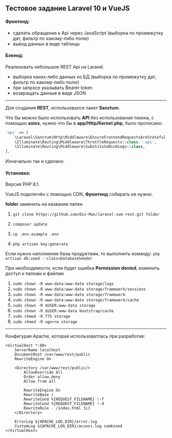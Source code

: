 ## Тестовое задание Laravel 10 и VueJS

#### Фронтенд:

- сделать обращение к Api через JavaScript (выборка по промежутку дат, фильтр по какому-либо полю)
- вывод данных в виде таблицы

#### Бэкенд:

Реализовать небольшое REST Api на Laravel.
- выборка каких-либо данных из БД (выборка по промежутку дат, фильтр по какому-либо полю)
- при запросе указывать Bearer token
- возвращать данные в виде JSON


***
Для создания **REST**, использовался пакет **Sanctum**.

Что бы можно было использовать **API** без использования токена, c помощью **axios**, нужно что бы в **app/Http/Kernel.php**, было прописано:

```php
'api' => [
    \Laravel\Sanctum\Http\Middleware\EnsureFrontendRequestsAreStateful::class,
    \Illuminate\Routing\Middleware\ThrottleRequests::class.':api',
    \Illuminate\Routing\Middleware\SubstituteBindings::class,
],
```

Изначально так и сделано. 

#### Установка:

Версия PHP 8.1.

VueJS подключён с помощью CDN, **Фронтенд** собирать не нужно.

**folder** заменить на название папки

1. ```git clone https://github.com/Div-Man/laravel-vue-rest.git folder```

2. ```composer update```
3. ```cp .env.example .env```
4. ```php artisan key:generate```

Если нужно наполнение базы продуктами, то выполнить команду:
```php artisan db:seed --class=DatabaseSeeder```

При необходимости, если будет ошибка **Permission denied**, изменить доступ к папкам и файлам

1. ```sudo chown -R www-data:www-data storage/logs```
2. ```sudo chown -R www-data:www-data storage/framework/sessions```
3. ```sudo chown -R www-data:www-data storage/framework```
4. ```sudo chown -R www-data:www-data storage/framework/cache```
5. ```sudo chown -R $USER:www-data storage```
6. ```sudo chown -R $USER:www-data bootstrap/cache```
7. ```sudo chmod -R 775 storage```
8. ```sudo chmod -R ugo+rw storage```

***
Конфигурая Apache, которая использоватлась при разработке:

```
<VirtualHost *:80>
    ServerName localhost
    DocumentRoot /var/www/rest/public
    RewriteEngine On

    <Directory /var/www/rest/public/>
        AllowOverride All
        Order allow,deny
        Allow from all

        RewriteEngine On
        RewriteBase /
        RewriteCond %{REQUEST_FILENAME} !-f
        RewriteCond %{REQUEST_FILENAME} !-d
        RewriteRule . /index.html [L]
    </Directory>

    ErrorLog ${APACHE_LOG_DIR}/error.log
    CustomLog ${APACHE_LOG_DIR}/access.log combined
</VirtualHost>
```





